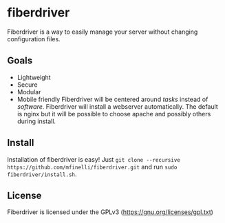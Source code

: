 fiberdriver
===========
Fiberdriver is a way to easily manage your server without changing configuration files.

Goals
-----
- Lightweight
- Secure
- Modular
- Mobile friendly
Fiberdriver will be centered around *tasks* instead of *software*.
Fiberdriver will install a webserver automatically. The default is nginx but it will be possible to choose apache and possibly others during install.

Install
------
Installation of fiberdriver is easy! Just `git clone --recursive https://github.com/mfinelli/fiberdriver.git` and run `sudo fiberdriver/install.sh`.

License
------
Fiberdriver is licensed under the GPLv3 (<https://gnu.org/licenses/gpl.txt>)